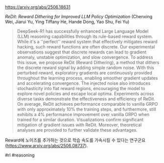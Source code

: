 https://arxiv.org/abs/2506.18631

*ReDit: Reward Dithering for Improved LLM Policy Optimization* (Chenxing Wei, Jiarui Yu, Ying Tiffany He, Hande Dong, Yao Shu, Fei Yu)

> DeepSeek-R1 has successfully enhanced Large Language Model (LLM) reasoning capabilities through its rule-based reward system. While it's a ''perfect'' reward system that effectively mitigates reward hacking, such reward functions are often discrete. Our experimental observations suggest that discrete rewards can lead to gradient anomaly, unstable optimization, and slow convergence. To address this issue, we propose ReDit (Reward Dithering), a method that dithers the discrete reward signal by adding simple random noise. With this perturbed reward, exploratory gradients are continuously provided throughout the learning process, enabling smoother gradient updates and accelerating convergence. The injected noise also introduces stochasticity into flat reward regions, encouraging the model to explore novel policies and escape local optima. Experiments across diverse tasks demonstrate the effectiveness and efficiency of ReDit. On average, ReDit achieves performance comparable to vanilla GRPO with only approximately 10% the training steps, and furthermore, still exhibits a 4% performance improvement over vanilla GRPO when trained for a similar duration. Visualizations confirm significant mitigation of gradient issues with ReDit. Moreover, theoretical analyses are provided to further validate these advantages.

Reward에 노이즈를 추가하는 것으로 학습 속도를 가속시킬 수 있다는 연구군요 (https://www.arxiv.org/abs/2506.08737).

#rl #reasoning 